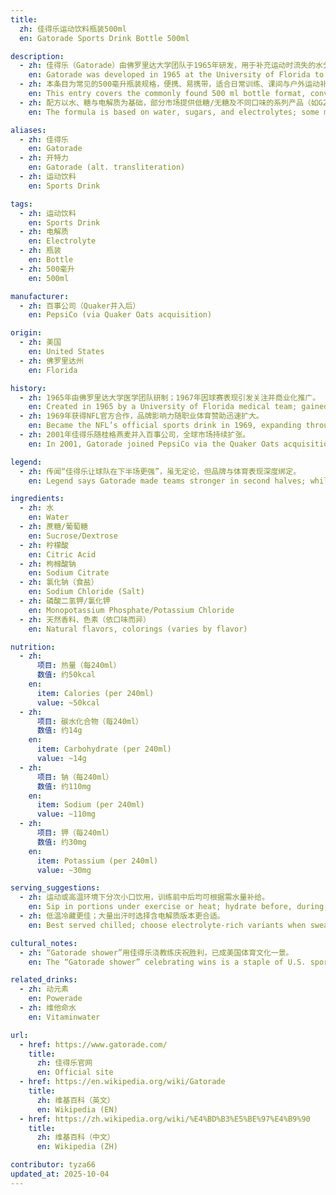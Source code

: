 ```yaml
---
title:
  zh: 佳得乐运动饮料瓶装500ml
  en: Gatorade Sports Drink Bottle 500ml

description:
  - zh: 佳得乐（Gatorade）由佛罗里达大学团队于1965年研发，用于补充运动时流失的水分与电解质，现为百事公司旗下全球畅销运动饮料品牌。
    en: Gatorade was developed in 1965 at the University of Florida to replenish fluids and electrolytes lost during exercise and is now a leading global sports drink owned by PepsiCo.
  - zh: 本条目为常见的500毫升瓶装规格，便携、易携带，适合日常训练、课间与户外运动补水。
    en: This entry covers the commonly found 500 ml bottle format, convenient for everyday training, school breaks, and outdoor hydration.
  - zh: 配方以水、糖与电解质为基础，部分市场提供低糖/无糖及不同口味的系列产品（如G2、Gatorlyte等）。
    en: The formula is based on water, sugars, and electrolytes; some markets offer low-sugar/no-sugar lines and variants such as G2 and Gatorlyte.

aliases:
  - zh: 佳得乐
    en: Gatorade
  - zh: 开特力
    en: Gatorade (alt. transliteration)
  - zh: 运动饮料
    en: Sports Drink

tags:
  - zh: 运动饮料
    en: Sports Drink
  - zh: 电解质
    en: Electrolyte
  - zh: 瓶装
    en: Bottle
  - zh: 500毫升
    en: 500ml

manufacturer:
  - zh: 百事公司（Quaker并入后）
    en: PepsiCo (via Quaker Oats acquisition)

origin:
  - zh: 美国
    en: United States
  - zh: 佛罗里达州
    en: Florida

history:
  - zh: 1965年由佛罗里达大学医学团队研制；1967年因球赛表现引发关注并商业化推广。
    en: Created in 1965 by a University of Florida medical team; gained attention in 1967 and was commercialized.
  - zh: 1969年获得NFL官方合作，品牌影响力随职业体育赞助迅速扩大。
    en: Became the NFL’s official sports drink in 1969, expanding through professional sports sponsorships.
  - zh: 2001年佳得乐随桂格燕麦并入百事公司，全球市场持续扩张。
    en: In 2001, Gatorade joined PepsiCo via the Quaker Oats acquisition and continued global expansion.

legend:
  - zh: 传闻“佳得乐让球队在下半场更强”，虽无定论，但品牌与体育表现深度绑定。
    en: Legend says Gatorade made teams stronger in second halves; while unproven, its identity ties deeply to performance.

ingredients:
  - zh: 水
    en: Water
  - zh: 蔗糖/葡萄糖
    en: Sucrose/Dextrose
  - zh: 柠檬酸
    en: Citric Acid
  - zh: 枸橼酸钠
    en: Sodium Citrate
  - zh: 氯化钠（食盐）
    en: Sodium Chloride (Salt)
  - zh: 磷酸二氢钾/氯化钾
    en: Monopotassium Phosphate/Potassium Chloride
  - zh: 天然香料、色素（依口味而异）
    en: Natural flavors, colorings (varies by flavor)

nutrition:
  - zh:
      项目: 热量（每240ml）
      数值: 约50kcal
    en:
      item: Calories (per 240ml)
      value: ~50kcal
  - zh:
      项目: 碳水化合物（每240ml）
      数值: 约14g
    en:
      item: Carbohydrate (per 240ml)
      value: ~14g
  - zh:
      项目: 钠（每240ml）
      数值: 约110mg
    en:
      item: Sodium (per 240ml)
      value: ~110mg
  - zh:
      项目: 钾（每240ml）
      数值: 约30mg
    en:
      item: Potassium (per 240ml)
      value: ~30mg

serving_suggestions:
  - zh: 运动或高温环境下分次小口饮用，训练前中后均可根据需水量补给。
    en: Sip in portions under exercise or heat; hydrate before, during, and after workouts as needed.
  - zh: 低温冷藏更佳；大量出汗时选择含电解质版本更合适。
    en: Best served chilled; choose electrolyte-rich variants when sweating heavily.

cultural_notes:
  - zh: “Gatorade shower”用佳得乐浇教练庆祝胜利，已成美国体育文化一景。
    en: The “Gatorade shower” celebrating wins is a staple of U.S. sports culture.

related_drinks:
  - zh: 动元素
    en: Powerade
  - zh: 维他命水
    en: Vitaminwater

url:
  - href: https://www.gatorade.com/
    title:
      zh: 佳得乐官网
      en: Official site
  - href: https://en.wikipedia.org/wiki/Gatorade
    title:
      zh: 维基百科（英文）
      en: Wikipedia (EN)
  - href: https://zh.wikipedia.org/wiki/%E4%BD%B3%E5%BE%97%E4%B9%90
    title:
      zh: 维基百科（中文）
      en: Wikipedia (ZH)

contributor: tyza66
updated_at: 2025-10-04
---
```

